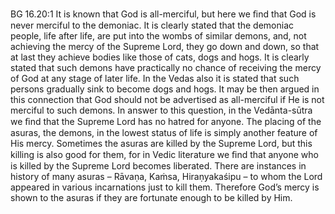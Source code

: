 BG 16.20:1	It is known that God is all-merciful, but here we ﬁnd that God is never merciful to the demoniac. It is clearly stated that the demoniac people, life after life, are put into the wombs of similar demons, and, not achieving the mercy of the Supreme Lord, they go down and down, so that at last they achieve bodies like those of cats, dogs and hogs. It is clearly stated that such demons have practically no chance of receiving the mercy of God at any stage of later life. In the Vedas also it is stated that such persons gradually sink to become dogs and hogs. It may be then argued in this connection that God should not be advertised as all-merciful if He is not merciful to such demons. In answer to this question, in the Vedānta-sūtra we ﬁnd that the Supreme Lord has no hatred for anyone. The placing of the asuras, the demons, in the lowest status of life is simply another feature of His mercy. Sometimes the asuras are killed by the Supreme Lord, but this killing is also good for them, for in Vedic literature we ﬁnd that anyone who is killed by the Supreme Lord becomes liberated. There are instances in history of many asuras – Rāvaṇa, Kaṁsa, Hiraṇyakaśipu – to whom the Lord appeared in various incarnations just to kill them. Therefore God’s mercy is shown to the asuras if they are fortunate enough to be killed by Him.